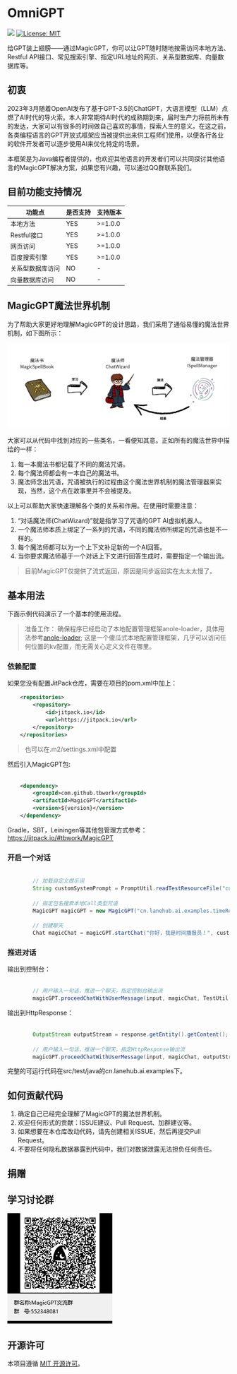 # OmniGPT

[![](https://jitpack.io/v/tbwork/MagicGPT.svg)](https://jitpack.io/#tbwork/MagicGPT)  [![License: MIT](https://img.shields.io/badge/License-MIT-yellow.svg)](https://opensource.org/licenses/MIT)

给GPT装上翅膀——通过MagicGPT，你可以让GPT随时随地按需访问本地方法、Restful API接口、常见搜索引擎、指定URL地址的网页、关系型数据库、向量数据库等。


## 初衷

2023年3月随着OpenAI发布了基于GPT-3.5的ChatGPT，大语言模型（LLM）点燃了AI时代的导火索。本人非常期待AI时代的成熟期到来，届时生产力将前所未有的发达，大家可以有很多的时间做自己喜欢的事情，探索人生的意义。在这之前，各类编程语言的GPT开放式框架应当被提供出来供工程师们使用，以便各行各业的软件开发者可以逐步使用AI来优化特定的场景。

本框架是为Java编程者提供的，也欢迎其他语言的开发者们可以共同探讨其他语言的MagicGPT解决方案，如果您有兴趣，可以通过QQ群联系我们。

## 目前功能支持情况

| 功能点       | 是否支持 | 支持版本     |
|-----------|--|----------|
| 本地方法      | YES | \>=1.0.0 |
| Restful接口 | YES | \>=1.0.0 |
| 网页访问      | YES | \>=1.0.0    |
| 百度搜索引擎    | YES | \>=1.0.0    |
| 关系型数据库访问  | NO | -        |
| 向量数据库访问   | NO | -        |



## MagicGPT魔法世界机制

为了帮助大家更好地理解MagicGPT的设计思路，我们采用了通俗易懂的魔法世界机制，如下图所示：

![MagicGPT's Mechanism](image/magic_world_cn.png)

大家可以从代码中找到对应的一些类名，一看便知其意。正如所有的魔法世界中描绘的一样：
1. 每一本魔法书都记载了不同的魔法咒语。
2. 每个魔法师都会有一本自己的魔法书。
3. 魔法师念出咒语，咒语被执行的过程由这个魔法世界机制的魔法管理器来实现，当然，这个点在故事里并不会被提及。

以上可以帮助大家快速理解各个类的关系和作用。在使用时需要注意：
1. “对话魔法师(ChatWizard)”就是指学习了咒语的GPT AI虚拟机器人。
2. 一个魔法师本质上绑定了一系列的咒语，不同的魔法师所绑定的咒语也是不一样的。
3. 每个魔法师都可以为一个上下文补足新的一个AI回答。
4. 当你要求魔法师基于一个对话上下文进行回答生成时，需要指定一个输出流。

> 目前MagicGPT仅提供了流式返回，原因是同步返回实在太太太慢了。



## 基本用法

下面示例代码演示了一个基本的使用流程。

> 准备工作： 确保程序已经启动了本地配置管理框架anole-loader，具体用法参考[anole-loader](https://github.com/tbwork/anole-config);
> 这是一个傻瓜式本地配置管理框架，几乎可以访问任何位置的kv配置，而无需关心定义文件在哪里。

### 依赖配置

如果您没有配置JitPack仓库，需要在项目的pom.xml中加上：
```xml
    <repositories>
        <repository>
            <id>jitpack.io</id>
            <url>https://jitpack.io</url>
        </repository>
    </repositories>

```
> 也可以在.m2/settings.xml中配置


然后引入MagicGPT包:

```xml

    <dependency>
        <groupId>com.github.tbwork</groupId>
        <artifactId>MagicGPT</artifactId>
        <version>${version}</version>
    </dependency>

```


Gradle，SBT，Leiningen等其他包管理方式参考： https://jitpack.io/#tbwork/MagicGPT


### 开启一个对话
```java

        // 加载自定义提示词
        String customSystemPrompt = PromptUtil.readTestResourceFile("custom_prompts/time_reporter.prompt");

        // 指定包名搜索本地Call类型咒语
        MagicGPT magicGPT = new MagicGPT("cn.lanehub.ai.examples.timeReporter", "时间播报员",  AIWizardType.GPT4);

        // 创建聊天
        Chat magicChat = magicGPT.startChat("你好，我是时间播报员！", customSystemPrompt, Language.CHINESE);
```

### 推进对话

输出到控制台：

```java

        // 用户输入一句话，推进一个聊天，指定控制台输出流
        magicGPT.proceedChatWithUserMessage(input, magicChat, TestUtil.getConsoleOutputStream());

```

输出到HttpResponse：
```java

        OutputStream outputStream = response.getEntity().getContent();

        // 用户输入一句话，推进一个聊天，指定HttpResponse输出流
        magicGPT.proceedChatWithUserMessage(input, magicChat, outputStream);

```

完整的可运行代码在src/test/java的cn.lanehub.ai.examples下。



## 如何贡献代码
1. 确定自己已经完全理解了MagicGPT的魔法世界机制。
2. 欢迎任何形式的贡献：ISSUE建议、Pull Request、加群建议等。
3. 如果想要在本仓库改动代码，请先创建相关ISSUE，然后再提交Pull Request。
4. 不要将任何隐私数据暴露到代码中，我们对数据泄露无法担负任何责任。


## 捐赠


## 学习讨论群
![img.png](image/qq.png)



## 开源许可

本项目遵循 [MIT 开源许可](https://opensource.org/licenses/MIT)。
